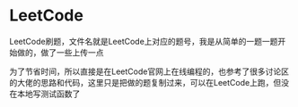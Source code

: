 # LeetCode
LeetCode刷题，文件名就是LeetCode上对应的题号，我是从简单的一题一题开始做的，做了一些上传一点

为了节省时间，所以直接是在LeetCode官网上在线编程的，也参考了很多讨论区的大佬的思路和代码，这里只是把做的题复制过来，可以在LeetCode上跑，但没在本地写测试函数了
